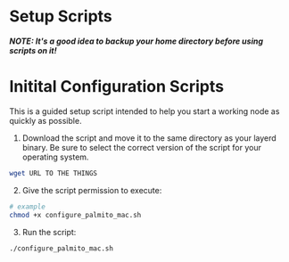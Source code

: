 # Setup Scripts

***NOTE: It's a good idea to backup your home directory before using scripts on it!***

# Initital Configuration Scripts

This is a guided setup script intended to help you start a working node as quickly as possible.

1) Download the script and move it to the same directory as your layerd binary. Be sure to select the correct version of the script for your operating system.
```sh
wget URL TO THE THINGS
```

2) Give the script permission to execute:

```sh
# example
chmod +x configure_palmito_mac.sh
```
3) Run the script:

```sh
./configure_palmito_mac.sh
```

